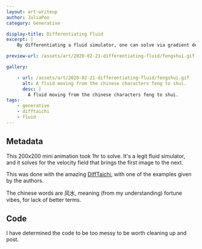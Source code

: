 ```yaml
---
layout: art-writeup
author: JuliaPoo
category: Generative

display-title: Differentiating Fluid
excerpt: |
    By differentiating a fluid simulator, one can solve via gradient decent for the initial velocity field that brings a fluid from one configuration to another.

preview-url: /assets/art/2020-02-21-differentiating-fluid/fengshui.gif

gallery:

    - url: /assets/art/2020-02-21-differentiating-fluid/fengshui.gif
      alt: A fluid moving from the chinese characters feng to shui.
      desc: |
        A fluid moving from the chinese characters feng to shui.
tags:
    - generative
    - difftaichi
    - fluid
---
```


## Metadata

This 200x200 mini animation took 1hr to solve. It's a legit fluid simulator, and it solves for the velocity field that brings the first image to the next.

This was done with the amazing [DiffTaichi](https://github.com/taichi-dev/difftaichi), with one of the examples given by the authors.

The chinese words are 风水, meaning (from my understanding) fortune vibes, for lack of better terms.

## Code

I have determined the code to be too messy to be worth cleaning up and post.